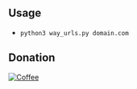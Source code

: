 ## Usage
- `python3 way_urls.py domain.com`

## Donation
[![Coffee](https://www.buymeacoffee.com/assets/img/custom_images/orange_img.png)](https://buymeacoffee.com/melbadry9)
